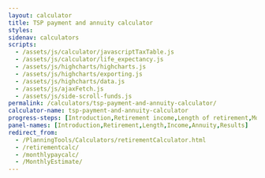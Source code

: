 ```yaml
---
layout: calculator
title: TSP payment and annuity calculator
styles:
sidenav: calculators
scripts:
  - /assets/js/calculator/javascriptTaxTable.js
  - /assets/js/calculator/life_expectancy.js
  - /assets/js/highcharts/highcharts.js
  - /assets/js/highcharts/exporting.js
  - /assets/js/highcharts/data.js
  - /assets/js/ajaxFetch.js
  - /assets/js/side-scroll-funds.js
permalink: /calculators/tsp-payment-and-annuity-calculator/
calculator-name: tsp-payment-and-annuity-calculator
progress-steps: [Introduction,Retirement income,Length of retirement,Monthly income,Annuity options,Results]
panel-names: [Introduction,Retirement,Length,Income,Annuity,Results]
redirect_from:
  - /PlanningTools/Calculators/retirementCalculator.html
  - /retirementcalc/
  - /monthlypaycalc/
  - /MonthlyEstimate/
---
```

